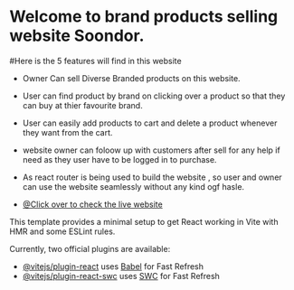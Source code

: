 # Welcome to brand products selling website Soondor.

#Here is the 5 features will find in this website

- Owner Can sell Diverse Branded products on this website.
- User can find product by brand on clicking over a product so that they can buy at thier favourite brand.
- User can easily add products to cart and delete a product whenever they want from the cart.
- website owner can foloow up with customers after sell for any help if need as they user have to be logged in to purchase.
- As react router is being used to build the website , so user and owner can use the website seamlessly without any kind ogf hasle.

- [@Click over to check the live website]()

This template provides a minimal setup to get React working in Vite with HMR and some ESLint rules.

Currently, two official plugins are available:

- [@vitejs/plugin-react](https://github.com/vitejs/vite-plugin-react/blob/main/packages/plugin-react/README.md) uses [Babel](https://babeljs.io/) for Fast Refresh
- [@vitejs/plugin-react-swc](https://github.com/vitejs/vite-plugin-react-swc) uses [SWC](https://swc.rs/) for Fast Refresh
